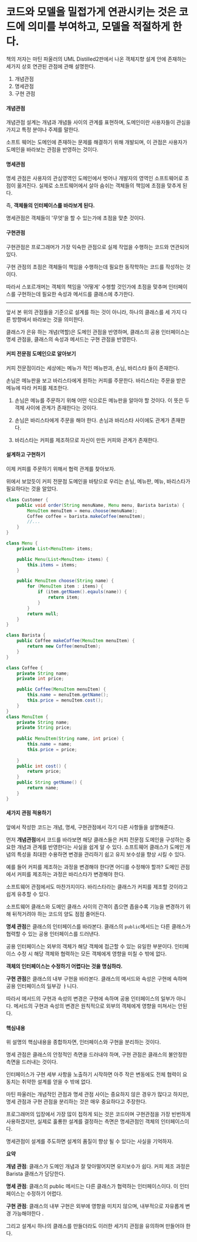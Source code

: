 # 코드와 모델을 밀접가게 연관시키는 것은 코드에 의미를 부여하고, 모델을 적절하게 한다.


책의 저자는 마틴 파울러의 UML Distilled2판에서 나온 객체지향 설계 안에 존재하는 세가지 상호 연관된 관점에 관해 설명한다.

1. 개념관점
2. 명세관점
3. 구현 관점


#### 개념관점
개념관점 설계는 개념과 개념들 사이의 관계를 표현하며, 도메인이란 사용자들이 관심을 가지고 특정 분야나 주제를 말한다.

소프트 웨어는 도메인에 존재하는 문제를 해결하기 위해 개발되며, 이 관점은 사용자가 도메인을 바라보는 관점을 반영하는 것이다.

#### 명세관점
명세 관점은 사용자의 관심영역인 도메인에서 벗어나 개발자의 영역인 소프트웨어로 초점이 옮겨진다. 실제로 소프트웨어에서 살아 숨쉬는 객체들의 책임에 초점을 맞추게 된다.

즉, **객체들의 인터페이스를 바라보게 된다.**

명세관점은 객체들이 '무엇'을 할 수 있는가에 초점을 맞춘 것이다.

#### 구현관점

구현관점은 프로그래머가 가장 익숙한 관점으로 실제 작업을 수행하는 코드와 연관되어 있다.

구현 관점의 초점은 객체들이 책임을 수행하는데 필요한 동작학하는 코드를 작성하는 것이다.

따라서 스포르개머는 객체의 책임을 '어떻게' 수행할 것인가에 초점을 맞추며 인터페이스를 구현하는데 필요한 속성과 메서드를 클래스에 추가한다.

-----

앞서 본 위의 관점들을 기준으로 설계를 하는 것이 아니라, 하나의 클래스를 세 가지 다른 방향에서 바라보는 것을 의미한다.

클래스가 은유 하는 개념(역할)은 도메인 관점을 반영하며, 클래스의 공용 인터페이스는 명세 관점을, 클래스의 속성과 메서드는 구현 관점을 반영한다.


#### 커피 전문점 도메인으로 알아보기
커피 전문점이라는 세상에는 메뉴가 적인 메뉴판과, 손님, 바리스타 들이 존재한다.

손님은 메뉴판을 보고 바리스타에게 원하는 커피를 주문한다. 바리스타는 주문을 받은 메뉴에 따라 커피를 제조한다.

1. 손님은 메뉴를 주문하기 위해 어떤 식으로든 메뉴판을 알아야 할 것이다. 이 뜻은 두 객체 사이에 관계가 존재한다는 것이다.

2. 손님은 바리스타에게 주문을 해야 한다. 손님과 바리스타 사이에도 관계가 존재한다.

3. 바리스타는 커피를 제조하므로 자신이 만든 커피와 관계가 존재한다.

#### 설계하고 구현하기
이제 커피를 주문하기 위해서 협력 관계를 찾아보자.

위에서 보았듯이 커피 전문점 도메인을 바탕으로 우리는 손님, 메뉴판, 메뉴, 바리스타가 필요하다는 것을 알았다.

```java
class Customer {
    public void order(String menuName, Menu menu, Barista barista) {
        MenuItem menuItem = menu.choose(menuName);
        Coffee coffee = barista.makeCoffee(menuItem);
        //...
    }
}

class Menu {
    private List<MenuItem> items;

    public Menu(List<MenuItem> items) {
        this.items = items;
    }

    public MenuItem choose(String name) {
        for (MenuItem item : items) {
            if (item.getNaem().eqauls(name)) {
                return item;
            }
        }
        return null;
    }
}

class Barista {
    public Coffee makeCoffee(MenuItem menuItem) {
        return new Coffee(menuItem);
    }
}

class Coffee {
    private String name;
    private int price;

    public Coffee(MenuItem menuItem) {
        this.name = menuItem.getName();
        this.price = menuItem.cost();
    }
}
class MenuItem {
    private String name;
    private String price;
    
    public MenuItem(String name, int price) {
        this.name = name;
        this.price = price;
        
    }
    public int cost() {
        return price;
    }
    public String getName() {
        return name;
    }
}
```

#### 세가지 관점 적용하기
앞에서 작성한 코드는 개념, 명세, 구현관점에서 각기 다른 사항들을 설명해준다.

먼저 **개념관점**에서 코드를 바라보면 해당 클래스들은 커피 전문점 도메인을 구성하는 중요한 개념과 관계를 반영한다는 사실을 쉽게 알 수 있다.
소프트웨어 클래스가 도메인 개념의 특성을 최대한 수용하면 변경을 관리하기 쉽고 유지 보수성을 향상 시킬 수 있다.

예를 들어 커피를 제조하는 과정을 변경해야 한다면 어디를 수정해야 할까?
도메인 관점에서 커피를 제조하는 과정은 바리스타가 변경해야 한다.

소프트웨어 관점에서도 마찬가지이다. 바리스타라는 클래스가 커피를 제조할 것이라고 쉽게 유추할 수 있다.

소프트웨어 클래스와 도메인 클래스 사이의 간격이 좁으면 좁을수록 기능을 변경하기 위해 뒤적거려야 하는 코드의 양도 점점 줄어든다.

**명세 관점**은 클래스의 인터페이스를 바라본다.
클래스의 `public`메서드는 다른 클래스가 협력할 수 있는 공용 인터페이스를 드러낸다.

공용 인터페이스는 외부의 객체가 해당 객체에 접근할 수 있는 유일한 부분이다.
인터페이스 수정 시 해당 객체와 협력하는 모든 객체에게 영향을 미칠 수 밖에 없다.

**객체의 인터페이스는 수정하기 어렵다는 것을 명심하라.**

**구현 관점**은 클래스의 내부 구현을 바라본다. 클래스의 메서드와 속성은 구현에 속하며 공용 인터페이스의 일부강 ㅏ니다.

따라서 메서드의 구현과 속성의 변경은 구현에 속하며 공용 인터페이스의 일부가 아니다.
메서드의 구현과 속성의 변경은 원칙적으로 외부의 객체에게 영향을 미쳐서는 안된다.


#### 핵심내용
위 설명의 핵심내용을 종합하자면, 인터페이스와 구현을 분리하는 것이다.

명세 관점은 클래스의 안정적인 측면을 드러내야 하며, 구현 관점은 클래스의 불안정한 측면을 드러내는 것이다.

인터페이스가 구현 세부 사항을 노출하기 시작하면 아주 작은 변동에도 전체 협력이 요동치는 취약한 설계를 얻을 수 밖에 없다.

마틴 파울러는 개념적인 관점과 명세 관점 사이는 중요하지 않은 경우가 많다고 하지만, 명세 관점과 구현 관점을 분리하는 것은 매우 중요하다고 주장한다.

프로그래머의 입장에서 가장 많이 접하게 되는 것은 코드이며 구현관점을 가장 빈번하게 사용하겠지만, 실제로 훌룡한 설계를 결정하는 측면은 명세관점인 객체의 인터페이스이다.

명세관점이 설계를 주도하면 설계의 품질이 향상 될 수 있다는 사실을 기억하자.

**요약**

**개념 관점**: 클래스가 도메인 개념과 잘 맞아떨어지면 유지보수가 쉽다. 커피 제조 과정은 Barista 클래스가 담당한다.

**명세 관점**: 클래스의 public 메서드는 다른 클래스가 협력하는 인터페이스이다. 이 인터페이스는 수정하기 어렵다.

**구현 관점**: 클래스의 내부 구현은 외부에 영향을 미치지 않으며, 내부적으로 자유롭게 변경 가능해야한다 .

그리고 설계시 하나의 클래스를 만들더라도 이러한 세가지 관점을 유의하며 만들어야 한다. 


